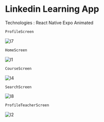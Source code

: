 # Linkedin Learning App


Technologies : React Native Expo Animated

```diff
ProfileScreen
```

![l7](https://user-images.githubusercontent.com/47538623/183492603-96caa5bd-3047-499f-a425-6d8e18036311.png)


```diff
HomeScreen
```

![l1](https://user-images.githubusercontent.com/47538623/183493025-dd12af99-840c-4e89-8745-25ce96ed79db.png)

```diff
CourseScreen
```
![l4](https://user-images.githubusercontent.com/47538623/183493734-f0b14fa0-4b58-48bd-9f85-d0c0fede5be9.png)


```diff
SearchScreen
```

![l8](https://user-images.githubusercontent.com/47538623/183494351-ee4ccddb-baf5-44b1-9367-83b836cc5fec.png)


```diff
ProfileTeacherScreen
```
![l2](https://user-images.githubusercontent.com/47538623/183494044-8294ee98-eb2b-4e3d-aa92-0d4be86db9c0.png)
